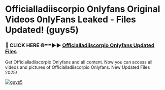 # Officialladiiscorpio Onlyfans Original Videos 0nlyFans Leaked - Files Updated! (guys5)

<h3>🔴 CLICK HERE 🌐==►► <a href="https://tinyurl.com/2m67pmp6" rel="nofollow">Officialladiiscorpio Onlyfans Updated Files</a></h3>

Get Officialladiiscorpio Onlyfans and all content. Now you can access all videos and pictures of Officialladiiscorpio Onlyfans. New Updated Files 2025!

[![guys5](https://i.imgur.com/H4QAA4z.gif)](https://tinyurl.com/2m67pmp6)